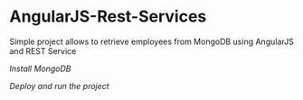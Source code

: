# AngularJS-Rest-Services

Simple project allows to retrieve employees from MongoDB using AngularJS and REST Service

*Install MongoDB*


*Deploy and run the project*